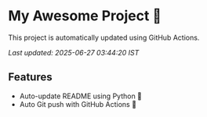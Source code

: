 # My Awesome Project 🚀

This project is automatically updated using GitHub Actions.

_Last updated: 2025-06-27 03:44:20 IST_

## Features
- Auto-update README using Python 🐍
- Auto Git push with GitHub Actions 🤖
